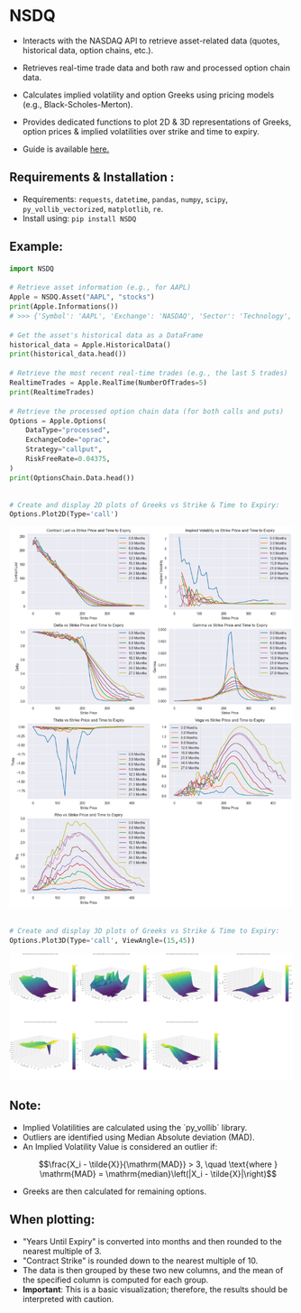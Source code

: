 <h1>NSDQ</h1> 

- Interacts with the NASDAQ API to retrieve asset-related data (quotes, historical data, option chains, etc.).
- Retrieves real-time trade data and both raw and processed option chain data.
- Calculates implied volatility and option Greeks using pricing models (e.g., Black-Scholes-Merton).
- Provides dedicated functions to plot 2D & 3D representations of Greeks, option prices & implied volatilities over strike and time to expiry.

- Guide is available <a href="https://github.com/ndjoli-nathan/NSDQ/blob/main/Guide.ipynb">here.</a>

<h2>Requirements & Installation :</h2>

- Requirements: `requests`, `datetime`, `pandas`, `numpy`, `scipy`, `py_vollib_vectorized`, `matplotlib`, `re`.  
- Install using: `pip install NSDQ`
 
<h2>Example:</h2>

```python
import NSDQ

# Retrieve asset information (e.g., for AAPL)
Apple = NSDQ.Asset("AAPL", "stocks")
print(Apple.Informations())
# >>> {'Symbol': 'AAPL', 'Exchange': 'NASDAQ', 'Sector': 'Technology', ...}

# Get the asset's historical data as a DataFrame
historical_data = Apple.HistoricalData()
print(historical_data.head())

# Retrieve the most recent real-time trades (e.g., the last 5 trades)
RealtimeTrades = Apple.RealTime(NumberOfTrades=5)
print(RealtimeTrades)

# Retrieve the processed option chain data (for both calls and puts)
Options = Apple.Options(
    DataType="processed", 
    ExchangeCode="oprac", 
    Strategy="callput", 
    RiskFreeRate=0.04375,
)
print(OptionsChain.Data.head())
```

```python

# Create and display 2D plots of Greeks vs Strike & Time to Expiry:
Options.Plot2D(Type='call')

```
<p align="center">
  <img src="https://github.com/ndjoli-nathan/NSDQ/blob/main/Misc/Output2D.png" />
</p>

```python

# Create and display 3D plots of Greeks vs Strike & Time to Expiry:
Options.Plot3D(Type='call', ViewAngle=(15,45))

```

<p align="center">
  <img src="https://github.com/ndjoli-nathan/NSDQ/blob/main/Misc/Output3D.png" />
</p>


<h2>Note:</h2>

<ul> 
 <li>Implied Volatilities are calculated using the `py_vollib` library.</li>
 <li>Outliers are identified using Median Absolute deviation (MAD).</li>
 <li>An Implied Volatility Value is considered an outlier if:</li>

```math
\frac{X_i - \tilde{X}}{\mathrm{MAD}} > 3, \quad \text{where } \mathrm{MAD} = \mathrm{median}\left(|X_i - \tilde{X}|\right)
```
 <li> Greeks are then calculated for remaining options.</li>
</ul>

<h2>When plotting:</h2>

<ul> 
 <li>"Years Until Expiry" is converted into months and then rounded to the nearest multiple of 3.</li>
 <li>"Contract Strike" is rounded down to the nearest multiple of 10.</li> 
 <li>The data is then grouped by these two new columns, and the mean of the specified column is computed for each group.</li>
 <li><strong>Important</strong>: This is a basic visualization; therefore, the results should be interpreted with caution.</li>
</ul>
